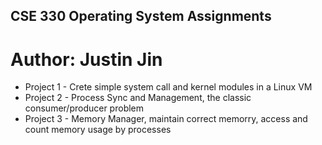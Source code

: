 ## CSE 330 Operating System Assignments
# Author: Justin Jin

* Project 1 - Crete simple system call and kernel modules in a Linux VM
* Project 2 - Process  Sync and Management, the classic consumer/producer problem
* Project 3 - Memory Manager, maintain correct memorry, access and count memory usage by processes